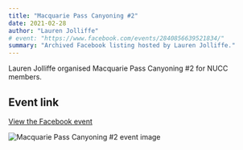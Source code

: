 ```yaml
---
title: "Macquarie Pass Canyoning #2"
date: 2021-02-28
author: "Lauren Jolliffe"
# event: "https://www.facebook.com/events/2840856639521834/"
summary: "Archived Facebook listing hosted by Lauren Jolliffe."
---
```

Lauren Jolliffe organised Macquarie Pass Canyoning #2 for NUCC members.

## Event link

[View the Facebook event](https://www.facebook.com/events/2840856639521834/)

![Macquarie Pass Canyoning #2 event image](/trip/event-images/20210228_macquarie_pass_canyoning_2.jpg)
